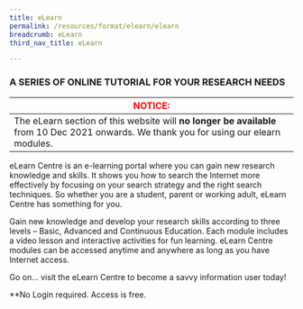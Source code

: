 ```yaml
---
title: eLearn
permalink: /resources/format/elearn/elearn
breadcrumb: eLearn
third_nav_title: eLearn

---
```



### **A SERIES OF ONLINE TUTORIAL FOR YOUR RESEARCH NEEDS**

| <font color="red">NOTICE:                                    |
| ------------------------------------------------------------ |
| The eLearn section of this website will **no longer be available** from 10 Dec 2021 onwards.  We thank you for using our elearn modules.</font> |

eLearn Centre is an e-learning portal where you can gain new research knowledge and skills. It shows you how to search the Internet more effectively by focusing on your search strategy and the right search techniques. So whether you are a student, parent or working adult, eLearn Centre has something for you.

Gain new knowledge and develop your research skills according to three levels – Basic, Advanced and Continuous Education. Each module includes a video lesson and interactive activities for fun learning. eLearn Centre modules can be accessed anytime and anywhere as long as you have Internet access.

Go on… visit the eLearn Centre  to become a savvy information user today!

**No Login required. Access is free.

